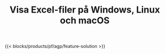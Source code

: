 ﻿---
title: Visa Excel-filer på Windows, Linux och macOS 
url: /sv/viewer
description: "Gratis app och API:er för att visa XLS-, XLSX-, XLSB-, XLT-, XLTX-, XLTM-, XLSM- och ODS-filer"
---
{{< blocks/products/pf/agp/feature-solution >}} 

